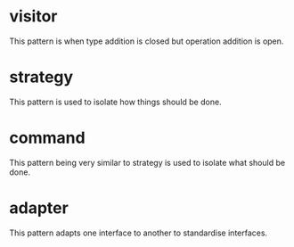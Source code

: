 # visitor
This pattern is when type addition is closed but operation addition is open. 
# strategy
This pattern is used to isolate how things should be done.
# command
This pattern being very similar to strategy is used to isolate what should be done.
# adapter
This pattern adapts one interface to another to standardise interfaces. 

